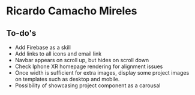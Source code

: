 # Ricardo Camacho Mireles

## To-do's

- Add Firebase as a skill
- Add links to all icons and email link
- Navbar appears on scroll up, but hides on scroll down
- Check Iphone XR homepage rendering for alignment issues
- Once width is sufficient for extra images, display some project images on templates such as desktop and mobile.
- Possibility of showcasing project component as a carousal
